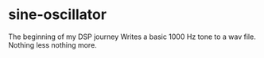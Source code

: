 # sine-oscillator
The beginning of my DSP journey
Writes a basic 1000 Hz tone to a wav file.
Nothing less nothing more.
